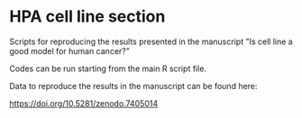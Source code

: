 # HPA cell line section
Scripts for reproducing the results presented in the manuscript "Is cell line a good model for human cancer?"

Codes can be run starting from the main R script file.

Data to reproduce the results in the manuscript can be found here:

https://doi.org/10.5281/zenodo.7405014
